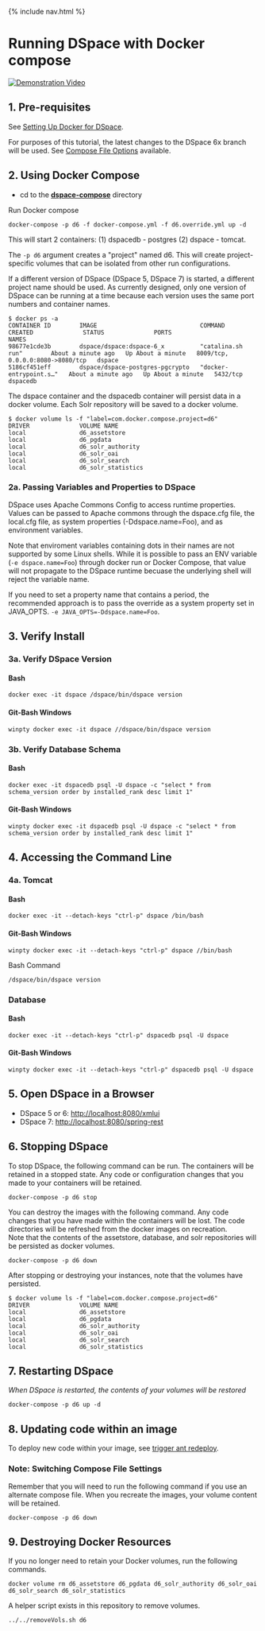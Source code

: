 {% include nav.html %}
# Running DSpace with Docker compose

[![Demonstration Video](https://i.ytimg.com/vi/ovJ8sJk1Apg/hqdefault.jpg)](https://www.youtube.com/watch?v=ovJ8sJk1Apg)

## 1. Pre-requisites

See [Setting Up Docker for DSpace](../../documentation/tutorialSetup.md).

For purposes of this tutorial, the latest changes to the DSpace 6x branch will be used.  See [Compose File Options](ComposeFiles.md) available.

## 2. Using Docker Compose

- cd to the **[dspace-compose](https://github.com/DSpace-Labs/DSpace-Docker-Images/tree/master/docker-compose-files/dspace-compose)** directory

Run Docker compose

```
docker-compose -p d6 -f docker-compose.yml -f d6.override.yml up -d
```

This will start 2 containers: (1) dspacedb - postgres (2) dspace - tomcat.

The `-p d6` argument creates a "project" named d6.  This will create project-specific volumes that can be isolated from other run configurations.  

If a different version of DSpace (DSpace 5, DSpace 7) is started, a different project name should be used.  As currently designed, only one version of DSpace can be running at a time because each version uses the same port numbers and container names.
```
$ docker ps -a
CONTAINER ID        IMAGE                             COMMAND                  CREATED              STATUS              PORTS                              NAMES
98677e1cde3b        dspace/dspace:dspace-6_x          "catalina.sh run"        About a minute ago   Up About a minute   8009/tcp, 0.0.0.0:8080->8080/tcp   dspace
5186cf451eff        dspace/dspace-postgres-pgcrypto   "docker-entrypoint.s…"   About a minute ago   Up About a minute   5432/tcp                           dspacedb
```

The dspace container and the dspacedb container will persist data in a docker volume.  Each Solr repository will be saved to a docker volume.

```
$ docker volume ls -f "label=com.docker.compose.project=d6"
DRIVER              VOLUME NAME
local               d6_assetstore
local               d6_pgdata
local               d6_solr_authority
local               d6_solr_oai
local               d6_solr_search
local               d6_solr_statistics
```

### 2a. Passing Variables and Properties to DSpace

DSpace uses Apache Commons Config to access runtime properties.  Values can be passed to Apache commons through the dspace.cfg file, the local.cfg file, as system properties (-Ddspace.name=Foo), and as environment variables.

Note that enviroment variables containing dots in their names are not supported by some Linux shells.  While it is possible to pass an ENV variable (`-e dspace.name=Foo`) through docker run or Docker Compose, that value will not propagate to the DSpace runtime becuase the underlying shell will reject the variable name.

If you need to set a property name that contains a period, the recommended approach is to pass the override as a system property set in JAVA_OPTS.  `-e JAVA_OPTS=-Ddspace.name=Foo`.

## 3. Verify Install

### 3a. Verify DSpace Version

#### Bash
```
docker exec -it dspace /dspace/bin/dspace version
```

#### Git-Bash Windows
```
winpty docker exec -it dspace //dspace/bin/dspace version
```

### 3b. Verify Database Schema

#### Bash
```
docker exec -it dspacedb psql -U dspace -c "select * from schema_version order by installed_rank desc limit 1"
```

#### Git-Bash Windows
```
winpty docker exec -it dspacedb psql -U dspace -c "select * from schema_version order by installed_rank desc limit 1"
```

## 4. Accessing the Command Line

### 4a. Tomcat

#### Bash
```
docker exec -it --detach-keys "ctrl-p" dspace /bin/bash
```

#### Git-Bash Windows
```
winpty docker exec -it --detach-keys "ctrl-p" dspace //bin/bash
```

Bash Command
```
/dspace/bin/dspace version
```

### Database

#### Bash
```
docker exec -it --detach-keys "ctrl-p" dspacedb psql -U dspace
```

#### Git-Bash Windows
```
winpty docker exec -it --detach-keys "ctrl-p" dspacedb psql -U dspace
```

## 5. Open DSpace in a Browser
- DSpace 5 or 6: [http://localhost:8080/xmlui](http://localhost:8080/xmlui)
- DSpace 7: [http://localhost:8080/spring-rest](http://localhost:8080/spring-rest)

## 6. Stopping DSpace
To stop DSpace, the following command can be run.  The containers will be retained in a stopped state.
Any code or configuration changes that you made to your containers will be retained.
```
docker-compose -p d6 stop
```

You can destroy the images with the following command.  Any code changes that you have made within the containers will be lost.
The code directories will be refreshed from the docker images on recreation.  
Note that the contents of the assetstore, database, and solr repositories will be persisted as docker volumes.

```
docker-compose -p d6 down
```

After stopping or destroying your instances, note that the volumes have persisted.
```
$ docker volume ls -f "label=com.docker.compose.project=d6"
DRIVER              VOLUME NAME
local               d6_assetstore
local               d6_pgdata
local               d6_solr_authority
local               d6_solr_oai
local               d6_solr_search
local               d6_solr_statistics
```

## 7. Restarting DSpace
_When DSpace is restarted, the contents of your volumes will be restored_

```
docker-compose -p d6 up -d
```

## 8. Updating code within an image

To deploy new code within your image, see [trigger ant redeploy](ComposeFiles.md#trigger-ant-re-deploy).

### Note: Switching Compose File Settings
Remember that you will need to run the following command if you use an alternate compose file.  When you recreate the images, your volume content will be retained.
```
docker-compose -p d6 down
```

## 9. Destroying Docker Resources
If you no longer need to retain your Docker volumes, run  the following commands.

```
docker volume rm d6_assetstore d6_pgdata d6_solr_authority d6_solr_oai d6_solr_search d6_solr_statistics
```
A helper script exists in this repository to remove volumes.

```
../../removeVols.sh d6
```
